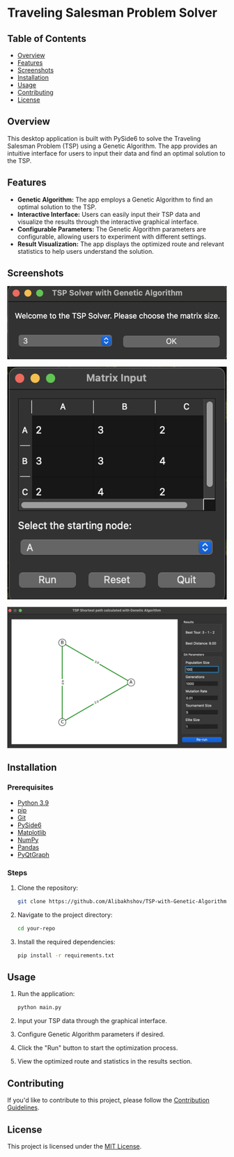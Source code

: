 # Traveling Salesman Problem Solver

## Table of Contents

- [Overview](#overview)
- [Features](#features)
- [Screenshots](#screenshots)
- [Installation](#installation)
- [Usage](#usage)
- [Contributing](#contributing)
- [License](#license)

## Overview

This desktop application is built with PySide6 to solve the Traveling Salesman Problem (TSP) using a Genetic Algorithm. The app provides an intuitive interface for users to input their data and find an optimal solution to the TSP.

## Features

- **Genetic Algorithm:** The app employs a Genetic Algorithm to find an optimal solution to the TSP.
- **Interactive Interface:** Users can easily input their TSP data and visualize the results through the interactive graphical interface.
- **Configurable Parameters:** The Genetic Algorithm parameters are configurable, allowing users to experiment with different settings.
- **Result Visualization:** The app displays the optimized route and relevant statistics to help users understand the solution.

## Screenshots

![Screenshot 1](screenshots/1.png)

![Screenshot 2](screenshots/2.png)

![Screenshot 3](screenshots/3.png)


## Installation

### Prerequisites

- [Python 3.9](https://www.python.org/downloads/)
- [pip](https://pip.pypa.io/en/stable/installing/)
- [Git](https://git-scm.com/downloads)
- [PySide6](https://pypi.org/project/PySide6/)
- [Matplotlib](https://pypi.org/project/matplotlib/)
- [NumPy](https://pypi.org/project/numpy/)
- [Pandas](https://pypi.org/project/pandas/)
- [PyQtGraph](https://pypi.org/project/pyqtgraph/)


### Steps

1. Clone the repository:

    ```bash
    git clone https://github.com/Alibakhshov/TSP-with-Genetic-Algorithm
    ```

2. Navigate to the project directory:

    ```bash
    cd your-repo
    ```

3. Install the required dependencies:

    ```bash
    pip install -r requirements.txt
    ```

## Usage

1. Run the application:

    ```bash
    python main.py
    ```

2. Input your TSP data through the graphical interface.

3. Configure Genetic Algorithm parameters if desired.

4. Click the "Run" button to start the optimization process.

5. View the optimized route and statistics in the results section.

## Contributing

If you'd like to contribute to this project, please follow the [Contribution Guidelines](CONTRIBUTING.md).

## License

This project is licensed under the [MIT License](LICENSE).
